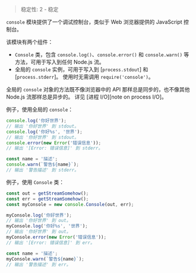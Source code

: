 
<!--introduced_in=v0.10.13-->

> 稳定性: 2 - 稳定

`console` 模块提供了一个调试控制台，类似于 Web 浏览器提供的 JavaScript 控制台。

该模块有两个组件：

* `Console` 类，包含 `console.log()`、`console.error()` 和 `console.warn()` 等方法，可用于写入到任何 Node.js 流。
* 全局的 `console` 实例，可用于写入到 [`process.stdout`] 和 [`process.stderr`]。
  使用时无需调用 `require('console')`。

全局的 `console` 对象的方法既不像浏览器中的 API 那样总是同步的，也不像其他 Node.js 流那样总是异步的。
详见 [进程 I/O][note on process I/O]。

例子，使用全局的 `console`：

```js
console.log('你好世界');
// 输出 '你好世界' 到 stdout。
console.log('你好%s', '世界');
// 输出 '你好世界' 到 stdout。
console.error(new Error('错误信息'));
// 输出 '[Error: 错误信息]' 到 stderr。

const name = '描述';
console.warn(`警告${name}`);
// 输出 '警告描述' 到 stderr。
```

例子，使用 `Console` 类：

```js
const out = getStreamSomehow();
const err = getStreamSomehow();
const myConsole = new console.Console(out, err);

myConsole.log('你好世界');
// 输出 '你好世界' 到 out。
myConsole.log('你好%s', '世界');
// 输出 '你好世界' 到 out。
myConsole.error(new Error('错误信息'));
// 输出 '[Error: 错误信息]' 到 err。

const name = '描述';
myConsole.warn(`警告${name}`);
// 输出 '警告描述' 到 err。
```

